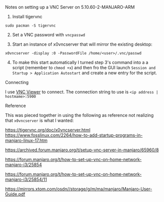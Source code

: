 Notes on setting up a VNC Server on 5.10.60-2-MANJARO-ARM

1. Install tigervnc

```
sudo pacman -S tigervnc
```

2.  Set a VNC password with `vncpasswd`

3.  Start an instance of x0vncserver that will mirror the existing desktop:

```
x0vncserver -display :0 -PasswordFile /home/<user>/.vnc/passwd
```

4.  To make this start automatically I turned step 3's command into a a script (remember to `chmod +x`) and then fro the GUI launch `Session and Startup > Application Autostart` and create a new entry for the script.

Connecting

I use [VNC Viewer](https://www.realvnc.com/en/connect/download/viewer/) to connect.  The connection string to use is `<ip address | hostmame>:5900`

Reference

This was pieced together in using the following as reference not realizing that `x0vncserver` is what I wanted:

https://tigervnc.org/doc/x0vncserver.html
https://www.fosslinux.com/2264/how-to-add-startup-programs-in-manjaro-linux-17.htm

https://archived.forum.manjaro.org/t/setup-vnc-server-in-manjaro/65960/8

https://forum.manjaro.org/t/how-to-set-up-vnc-on-home-network-manjaro-i3/25854

https://forum.manjaro.org/t/how-to-set-up-vnc-on-home-network-manjaro-i3/25854/11

https://mirrors.xtom.com/osdn//storage/g/m/ma/manjaro/Manjaro-User-Guide.pdf